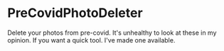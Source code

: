 # PreCovidPhotoDeleter
Delete your photos from pre-covid. It's unhealthy to look at these in my opinion. If you want a quick tool. I've made one available.

